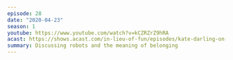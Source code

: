 ```yaml
---
episode: 28
date: "2020-04-23"
season: 1
youtube: https://www.youtube.com/watch?v=kCZRZrZ9hRA
acast: https://shows.acast.com/in-lieu-of-fun/episodes/kate-darling-on-human-robot-interactions-april-23-2020
summary: Discussing robots and the meaning of belonging
---
```

